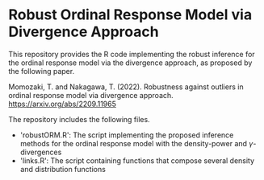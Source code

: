 # Robust Ordinal Response Model via Divergence Approach

This repository provides the R code implementing the robust inference for the ordinal response model via the divergence approach, as proposed by the following paper.

Momozaki, T. and Nakagawa, T. (2022). Robustness against outliers in ordinal response model via divergence approach. https://arxiv.org/abs/2209.11965

The repository includes the following files.
- 'robustORM.R': The script implementing the proposed inference methods for the ordinal response model with the density-power and $\gamma$-divergences
- 'links.R': The script containing functions that compose several density and distribution functions
